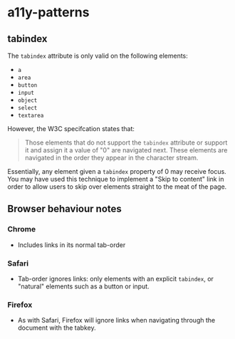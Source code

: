 # a11y-patterns## tabindexThe `tabindex` attribute is only valid on the following elements:- `a`- `area`- `button`- `input`- `object`- `select`- `textarea`However, the W3C specifcation states that:> Those elements that do not support the `tabindex` attribute or support it and assign it a value of "0" are navigated next. These elements are navigated in the order they appear in the character stream.Essentially, any element given a `tabindex` property of 0 may receive focus. You may have used this technique to implement a "Skip to content" link in order to allow users to skip over elements straight to the meat of the page.## Browser behaviour notes### Chrome- Includes links in its normal tab-order### Safari- Tab-order ignores links: only elements with an explicit `tabindex`, or "natural" elements such as a button or input.### Firefox- As with Safari, Firefox will ignore links when navigating through the document with the tabkey. 
